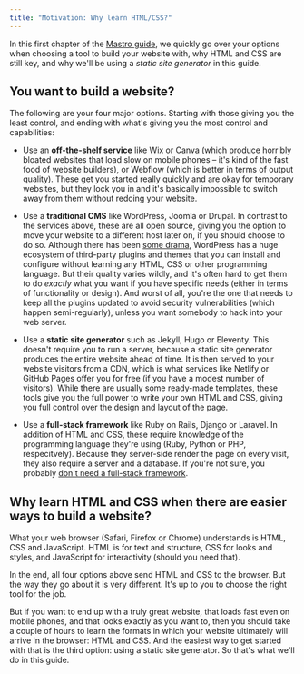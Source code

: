 ```yaml
---
title: "Motivation: Why learn HTML/CSS?"
---
```


In this first chapter of the [Mastro guide](/guide/), we quickly go over your options when choosing a tool to build your website with, why HTML and CSS are still key, and why we'll be using a _static site generator_ in this guide.


## You want to build a website?

The following are your four major options. Starting with those giving you the least control, and ending with what's giving you the most control and capabilities:

- Use an **off-the-shelf service** like Wix or Canva (which produce horribly bloated websites that load slow on mobile phones – it's kind of the fast food of website builders), or Webflow (which is better in terms of output quality). These get you started really quickly and are okay for temporary websites, but they lock you in and it's basically impossible to switch away from them without redoing your website.

- Use a **traditional CMS** like WordPress, Joomla or Drupal. In contrast to the services above, these are all open source, giving you the option to move your website to a different host later on, if you should choose to do so. Although there has been [some drama](https://arstechnica.com/tech-policy/2024/10/automattic-demanded-web-host-pay-32m-annually-for-using-wordpress-trademark/), WordPress has a huge ecosystem of third-party plugins and themes that you can install and configure without learning any HTML, CSS or other programming language. But their quality varies wildly, and it's often hard to get them to do _exactly_ what you want if you have specific needs (either in terms of functionality or design). And worst of all, you're the one that needs to keep all the plugins updated to avoid security vulnerabilities (which happen semi-regularly), unless you want somebody to hack into your web server.

- Use a **static site generator** such as Jekyll, Hugo or Eleventy. This doesn't require you to run a server, because a static site generator produces the entire website ahead of time. It is then served to your website visitors from a CDN, which is what services like Netlify or GitHub Pages offer you for free (if you have a modest number of visitors). While there are usually some ready-made templates, these tools give you the full power to write your own HTML and CSS, giving you full control over the design and layout of the page.

- Use a **full-stack framework** like Ruby on Rails, Django or Laravel. In addition of HTML and CSS, these require knowledge of the programming language they're using (Ruby, Python or PHP, respecitvely). Because they server-side render the page on every visit, they also require a server and a database. If you're not sure, you probably [don't need a full-stack framework](https://mb21.github.io/blog/2023/09/18/building-a-modern-website-ssg-vs-ssr-spa-vs-mpa-svelte-vs-solid.html#static-site-generation-ssg-vs-server-side-rendering-ssr).


## Why learn HTML and CSS when there are easier ways to build a website?

What your web browser (Safari, Firefox or Chrome) understands is HTML, CSS and JavaScript. HTML is for text and structure, CSS for looks and styles, and JavaScript for interactivity (should you need that).

In the end, all four options above send HTML and CSS to the browser. But the way they go about it is very different. It's up to you to choose the right tool for the job.

But if you want to end up with a truly great website, that loads fast even on mobile phones, and that looks exactly as you want to, then you should take a couple of hours to learn the formats in which your website ultimately will arrive in the browser: HTML and CSS. And the easiest way to get started with that is the third option: using a static site generator. So that's what we'll do in this guide.
